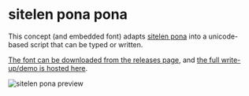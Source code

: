 # sitelen pona pona

This concept (and embedded font) adapts [sitelen pona](http://tokipona.net/tp/janpije/hieroglyphs.php) into a unicode-based script that can be typed or written.

[The font can be downloaded from the releases page](https://github.com/jackhumbert/sitelen-pona-pona/releases), and [the full write-up/demo is hosted here](https://jackhumbert.github.io/sitelen-pona-pona/).

![sitelen pona preview](preview.png)
